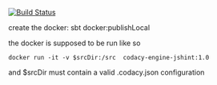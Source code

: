 [![Build Status](https://circleci.com/gh/codacy/codacy-phpmd.svg?style=shield&circle-token=:circle-token)](https://circleci.com/gh/codacy/codacy-phpmd)

create the docker: sbt docker:publishLocal

the docker is supposed to be run like so

```
docker run -it -v $srcDir:/src  codacy-engine-jshint:1.0
```

and $srcDir must contain a valid .codacy.json configuration